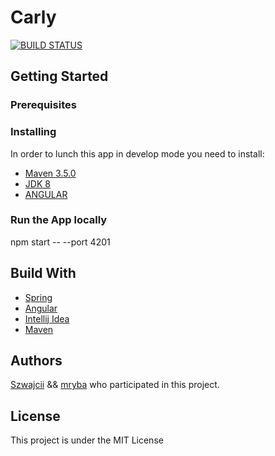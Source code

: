 # Carly
[![BUILD STATUS](https://travis-ci.com/mryba/carly.svg?token=d6EjrzLxCzqEWporBxDp&branch=master)](https://travis-ci.com/github/mryba/carly)

## Getting Started
### Prerequisites

### Installing

In order to lunch this app in develop mode you need to install:
* [Maven 3.5.0](https://maven.apache.org)
* [JDK 8](http://www.oracle.com/technetwork/java/javase/downloads/jdk8-downloads-2133151.html)
* [ANGULAR](https://angular.io/)

### Run the App locally

 npm start -- --port 4201

## Build With

* [Spring](https://spring.io/)
* [Angular](https://angular.io/)
* [Intellij Idea](https://www.jetbrains.com/idea)
* [Maven](https://maven.apache.org)

## Authors
[Szwajcii](https://github.com/Szwajcii) &&
[mryba](https://github.com/mryba)
who participated in this project.

## License

This project is under the MIT License